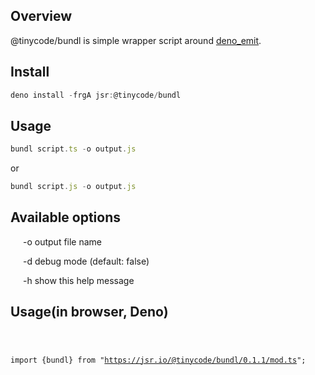 ## Overview
@tinycode/bundl is simple wrapper script around [deno_emit](https://deno.land/x/emit@0.40.0).

## Install
```typescript
deno install -frgA jsr:@tinycode/bundl
```

## Usage
```typescript
bundl script.ts -o output.js
```
or
```typescript
bundl script.js -o output.js
```

<h2>Available options</h2>
<div style="margin-left:20px;">
<p>-o   output file name</p>
<p>-d   debug mode (default: false)</p>
<p>-h   show this help message</p>
</div>


<h2>Usage(in browser, Deno)</h2>
<pre><code>

import {bundl} from "https://jsr.io/@tinycode/bundl/0.1.1/mod.ts";

</code></pre>
